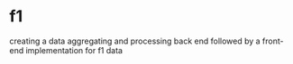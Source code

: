 # f1
creating a data aggregating and processing back end followed by a front-end implementation for f1 data

